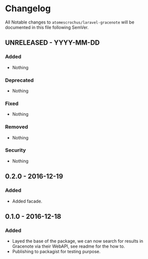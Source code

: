 # Changelog

All Notable changes to `atomescrochus/laravel-gracenote` will be documented in this file following SemVer.

## UNRELEASED - YYYY-MM-DD

### Added
- Nothing

### Deprecated
- Nothing

### Fixed
- Nothing

### Removed
- Nothing

### Security
- Nothing

## 0.2.0 - 2016-12-19

### Added
- Added facade.

## 0.1.0 - 2016-12-18

### Added
- Layed the base of the package, we can now search for results in Gracenote via their WebAPI, see readme for the how to.
- Publishing to packagist for testing purpose.
